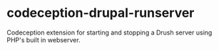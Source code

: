 # codeception-drupal-runserver
Codeception extension for starting and stopping a Drush server using PHP's built in webserver.
